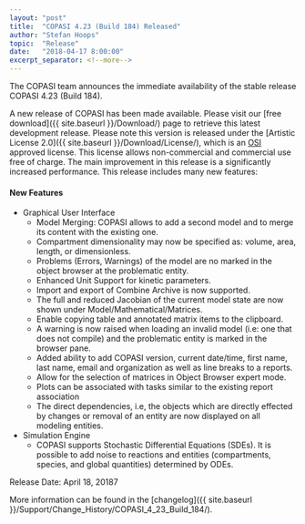 ```yaml
---
layout: "post"
title:  "COPASI 4.23 (Build 184) Released"
author: "Stefan Hoops"
topic:  "Release"
date:   "2018-04-17 8:00:00"
excerpt_separator: <!--more-->
---
```


The COPASI team announces the immediate availability of the stable
release COPASI 4.23 (Build 184). 

A new release of COPASI has been made available. Please visit our 
[free download]({{ site.baseurl }}/Download/)
page to retrieve this latest development release. Please
note this version is released under the 
[Artistic License 2.0]({{ site.baseurl }}/Download/License/),
which is an [OSI](http://www.opensource.org/) approved license. This license
allows non-commercial and commercial use free of charge. The main improvement in
this release is a significantly increased performance. This release includes many new features:

<!--more-->

#### New Features
* Graphical User Interface
    * Model Merging: COPASI allows to add a second model and to merge its content with the existing one.
    * Compartment dimensionality may now be specified as: volume, area, length, or dimensionless.
    * Problems (Errors, Warnings) of the model are no marked in the object browser at the problematic entity.
    * Enhanced Unit Support for kinetic parameters.
    * Import and export of Combine Archive is now supported.
    * The full and reduced Jacobian of the current model state are now shown under Model/Mathematical/Matrices.
    * Enable copying table and annotated matrix items to the clipboard.
    * A warning is now raised when loading an invalid model (i.e: one that does not compile) and the problematic
    entity is marked in the browser pane.
    * Added ability to add COPASI version, current date/time, first name, last name, email and organization as
    well as line breaks to a reports.
    * Allow for the selection of matrices in Object Browser expert mode.
    * Plots can be associated with tasks similar to the existing report association
    * The direct dependencies, i.e, the objects which are directly effected by changes or removal of an
    entity are now displayed on all modeling entities.
* Simulation Engine
    * COPASI supports Stochastic Differential Equations (SDEs). It is possible to add noise to reactions and
    entities (compartments, species, and global quantities) determined by ODEs.

Release Date: April 18, 20187

More information can be found in the
[changelog]({{ site.baseurl }}/Support/Change_History/COPASI_4_23_Build_184/).


